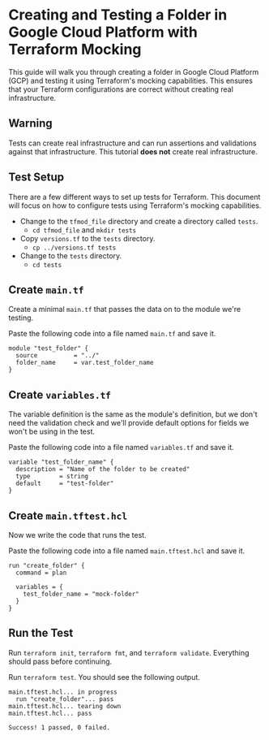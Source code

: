 # Creating and Testing a Folder in Google Cloud Platform with Terraform Mocking

This guide will walk you through creating a folder in Google Cloud Platform
(GCP) and testing it using Terraform's mocking capabilities. This ensures that
your Terraform configurations are correct without creating real
infrastructure.

## Warning

Tests can create real infrastructure and can run assertions and validations
against that infrastructure. This tutorial **does not** create real
infrastructure.

## Test Setup

There are a few different ways to set up tests for Terraform. This document
will focus on how to configure tests using Terraform's mocking capabilities.

* Change to the `tfmod_file` directory and create a directory called `tests`.
  * `cd tfmod_file` and `mkdir tests`
* Copy `versions.tf` to the `tests` directory.
  * `cp ../versions.tf tests`
* Change to the `tests` directory.
  * `cd tests`

## Create `main.tf`

Create a minimal `main.tf` that passes the data on to the module we're
testing.

Paste the following code into a file named `main.tf` and save it.

```
module "test_folder" {
  source          = "../"
  folder_name     = var.test_folder_name
}
```

## Create `variables.tf`

The variable definition is the same as the module's definition, but we don't
need the validation check and we'll provide default options for fields we
won't be using in the test.

Paste the following code into a file named `variables.tf` and save it.

```
variable "test_folder_name" {
  description = "Name of the folder to be created"
  type        = string
  default     = "test-folder"
}
```

## Create `main.tftest.hcl`

Now we write the code that runs the test.

Paste the following code into a file named `main.tftest.hcl` and save it.

```
run "create_folder" {
  command = plan

  variables = {
    test_folder_name = "mock-folder"
  }
}
```

## Run the Test

Run `terraform init`, `terraform fmt`, and `terraform validate`. Everything
should pass before continuing.

Run `terraform test`. You should see the following output.

```
main.tftest.hcl... in progress
  run "create_folder"... pass
main.tftest.hcl... tearing down
main.tftest.hcl... pass

Success! 1 passed, 0 failed.
```
